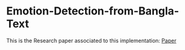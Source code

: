 # Emotion-Detection-from-Bangla-Text 

This is the Research paper associated to this implementation: [Paper](https://www.semanticscholar.org/paper/Emotion-Detection-from-Bangla-Text-Corpus-Using-Azmin-Dhar/f15e728d2210be09922d3f4cefdac2e33bf8460c)
